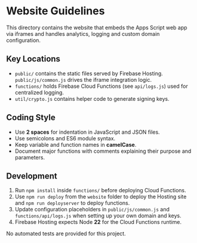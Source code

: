 # Website Guidelines

This directory contains the website that embeds the Apps Script web app via iframes and handles analytics, logging and custom domain configuration.

## Key Locations
- `public/` contains the static files served by Firebase Hosting. `public/js/common.js` drives the iframe integration logic.
- `functions/` holds Firebase Cloud Functions (see `api/logs.js`) used for centralized logging.
- `util/crypto.js` contains helper code to generate signing keys.

## Coding Style
- Use **2 spaces** for indentation in JavaScript and JSON files.
- Use semicolons and ES6 module syntax.
- Keep variable and function names in **camelCase**.
- Document major functions with comments explaining their purpose and parameters.

## Development
1. Run `npm install` inside `functions/` before deploying Cloud Functions.
2. Use `npm run deploy` from the `website` folder to deploy the Hosting site and `npm run deployserver` to deploy functions.
3. Update configuration placeholders in `public/js/common.js` and `functions/api/logs.js` when setting up your own domain and keys.
4. Firebase Hosting expects Node **22** for the Cloud Functions runtime.

No automated tests are provided for this project.
